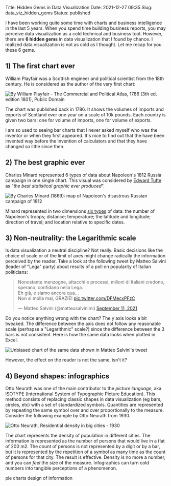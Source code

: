 Title: Hidden Gems in Data Visualization
Date: 2021-12-27 09:35
Slug: data_viz_hidden_gems
Status: published

I have been working quite some time with charts and business intelligence in the last 5 years. When you spend time building business reports, you may perceive data visualization as a cold technical and business tool. However, there are **6 hidden gems** in data visualization that I found by chance. I realized data visualization is not as cold as I thought. Let me recap for you these 6 gems.

## 1) The first chart ever

William Playfair was a Scottish engineer and political scientist from the 18th century. He is considered as the author of the very first chart:

![By William Playfair - The Commercial and Political Atlas, 1786 (3th ed. edition 1801), Public Domain]({static}/images/datavizhiddengems/playfair_first_chart.jpg)

The chart was published back in 1786. It shows the volumes of imports and exports of Scotland over one year on a scale of 10k pounds. Each country is given two bars: one for volume of imports, one for volume of exports.

I am so used to seeing bar charts that I never asked myself who was the inventor or when they first appeared. It's nice to find out that the have been invented way before the invention of calculators and that they have changed so little since then.

## 2) The best graphic ever

Charles Minard represented 6 types of data about Napoleon's 1812 Russia campaign in one single chart. This visual was considered by [Edward Tufte](https://www.nationalgeographic.com/culture/article/charles-minard-cartography-infographics-history) as "_the best statistical graphic ever produced_".

![By Charles Minard (1869): map of Napoleon's disastrous Russian campaign of 1812]({static}/images/datavizhiddengems/minardnapoleon.png)

Minard represented in two dimensions [six types](https://ageofrevolution.org/200-object/flow-map-of-napoleons-invasion-of-russia/) of data: the number of Napoleon's troops; distance; temperature; the latitude and longitude; direction of travel; and location relative to specific dates.

## 3) Non-neutrality: the Legarithmic scale

Is data visualization a neutral discipline? Not really. Basic decisions like the choice of scale or of the limit of axes might change radically the information perceived by the reader. Take a look at the following tweet by Matteo Salvini (leader of "Lega" party) about results of a poll on popularity of Italian politicians:

<blockquote class="twitter-tweet"><p lang="it" dir="ltr">Nonostante menzogne, attacchi e processi, milioni di Italiani credono, sperano, confidano nella Lega. <br>Eh già, e siamo ancora qua…<br>Non si molla mai, GRAZIE! <a href="https://t.co/DFMecxPFzC">pic.twitter.com/DFMecxPFzC</a></p>&mdash; Matteo Salvini (@matteosalvinimi) <a href="https://twitter.com/matteosalvinimi/status/1436662148709629952?ref_src=twsrc%5Etfw">September 11, 2021</a></blockquote> <script async src="https://platform.twitter.com/widgets.js" charset="utf-8"></script>

Do you notice anything wrong with the chart? The y axis looks a bit tweaked. The difference between the axis does not follow any reasonable scale (perhapse a "Legarithmic" scale?) since the difference between the 3 bars is not consistent. Here is how the same data looks when plotted in Excel.

![Unbiased chart of the same data shown in Matteo Salvini's tweet]({static}/images/datavizhiddengems/realchartfromtweet.png)

However, the effect on the reader is not the same, isn't it?

## 4) Beyond shapes: infographics

Otto Neurath was one of the main contributor to the _picture language_, aka ISOTYPE (International System of Typographic Picture Education). This method consists of replacing classic shapes in data visualization (eg bars, circles, etc) with a set of standardized symbols. Quantities are represented by repeating the same symbol over and over proportionally to the measure. Consider the following example by Otto Neurath from 1930.

![Otto Neurath, Residential density in big cities - 1930]({static}/images/datavizhiddengems/isotypeexample.png)

The chart represents the density of population in different cities. The information is represented as the number of persons that would live in a flat of 200 m2. The count of persons is not represented by a digit or by a bar, but it is represented by the repetition of a symbol as many time as the count of persons for that city. The result is effective. Density is no more a number, and you can _feel_ the size of the measure. Infographics can turn cold numbers into tangible perceptions of a phenomenon.

pie charts
design of information
